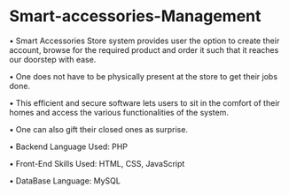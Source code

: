 # Smart-accessories-Management

• Smart Accessories Store system provides user the option to create their account, browse for the required product and order it such that it reaches our doorstep with ease.

• One does not have to be physically present at the store to get their jobs done.

• This efficient and secure software lets users to sit in the comfort of their homes and access the various functionalities of the system.

• One can also gift their closed ones as surprise.

• Backend Language Used: PHP

• Front-End Skills Used: HTML, CSS, JavaScript

• DataBase Language: MySQL
